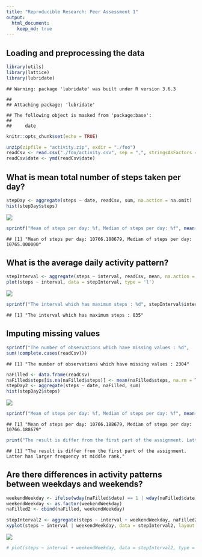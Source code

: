 ```yaml
---
title: "Reproducible Research: Peer Assessment 1"
output: 
  html_document:
    keep_md: true
---
```



## Loading and preprocessing the data

```r
library(utils)
library(lattice)
library(lubridate)
```

```
## Warning: package 'lubridate' was built under R version 3.6.3
```

```
## 
## Attaching package: 'lubridate'
```

```
## The following object is masked from 'package:base':
## 
##     date
```

```r
knitr::opts_chunk$set(echo = TRUE)

unzip(zipfile = "activity.zip", exdir = "./foo")
readCsv <- read.csv("./foo/activity.csv", sep = ",", stringsAsFactors = F)
readCsv$date <- ymd(readCsv$date)
```


## What is mean total number of steps taken per day?

```r
stepDay <- aggregate(steps ~ date, readCsv, sum, na.action = na.omit)
hist(stepDay$steps)
```

![](PA1_template_files/figure-html/unnamed-chunk-2-1.png)<!-- -->

```r
sprintf("Mean of steps per day: %f, Median of steps per day: %f", mean(stepDay$steps), median(stepDay$steps))
```

```
## [1] "Mean of steps per day: 10766.188679, Median of steps per day: 10765.000000"
```


## What is the average daily activity pattern?

```r
stepInterval <- aggregate(steps ~ interval, readCsv, mean, na.action = na.omit)
plot(steps ~ interval, data = stepInterval, type = 'l')
```

![](PA1_template_files/figure-html/unnamed-chunk-3-1.png)<!-- -->

```r
sprintf("The interval which has maximum steps : %d", stepInterval$interval[which(stepInterval$steps == max(stepInterval$steps))])
```

```
## [1] "The interval which has maximum steps : 835"
```


## Imputing missing values

```r
sprintf("The number of observations which have missing values : %d", 
sum(!complete.cases(readCsv)))
```

```
## [1] "The number of observations which have missing values : 2304"
```

```r
naFilled <- data.frame(readCsv)
naFilled$steps[is.na(naFilled$steps)] <- mean(naFilled$steps, na.rm = TRUE) # Fill with average total steps
stepDay2 <- aggregate(steps ~ date, naFilled, sum)
hist(stepDay2$steps)
```

![](PA1_template_files/figure-html/unnamed-chunk-4-1.png)<!-- -->

```r
sprintf("Mean of steps per day: %f, Median of steps per day: %f", mean(stepDay2$steps), median(stepDay2$steps))
```

```
## [1] "Mean of steps per day: 10766.188679, Median of steps per day: 10766.188679"
```

```r
print("The result is differ from the first part of the assignment. Latter has larger frequency at middle rank.")
```

```
## [1] "The result is differ from the first part of the assignment. Latter has larger frequency at middle rank."
```


## Are there differences in activity patterns between weekdays and weekends?

```r
weekendWeekday <- ifelse(wday(naFilled$date) == 1 | wday(naFilled$date) == 7, 'weekend', 'weekday')
weekendWeekday <- as.factor(weekendWeekday)
naFilled2 <- cbind(naFilled, weekendWeekday)

stepInterval2 <- aggregate(steps ~ interval + weekendWeekday, naFilled2, mean)
xyplot(steps ~ interval | weekendWeekday, data = stepInterval2, layout = c(1,2), type = 'l')
```

![](PA1_template_files/figure-html/unnamed-chunk-5-1.png)<!-- -->

```r
# plot(steps ~ interval + weekendWeekday, data = stepInterval2, type = 'l')
```
